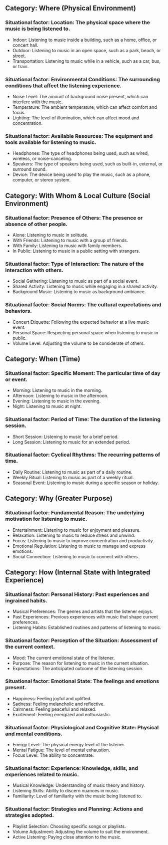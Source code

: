 ## Category: Where (Physical Environment)
### Situational factor: Location: The physical space where the music is being listened to.
-   Indoor: Listening to music inside a building, such as a home, office, or concert hall.
-   Outdoor: Listening to music in an open space, such as a park, beach, or street.
-   Transportation: Listening to music while in a vehicle, such as a car, bus, or train.
### Situational factor: Environmental Conditions: The surrounding conditions that affect the listening experience.
-   Noise Level: The amount of background noise present, which can interfere with the music.
-   Temperature: The ambient temperature, which can affect comfort and focus.
-   Lighting: The level of illumination, which can affect mood and concentration.
### Situational factor: Available Resources: The equipment and tools available for listening to music.
-   Headphones: The type of headphones being used, such as wired, wireless, or noise-canceling.
-   Speakers: The type of speakers being used, such as built-in, external, or surround sound.
-   Device: The device being used to play the music, such as a phone, computer, or stereo system.

## Category: With Whom & Local Culture (Social Environment)
### Situational factor: Presence of Others: The presence or absence of other people.
-   Alone: Listening to music in solitude.
-   With Friends: Listening to music with a group of friends.
-   With Family: Listening to music with family members.
-   In Public: Listening to music in a public setting with strangers.
### Situational factor: Type of Interaction: The nature of the interaction with others.
-   Social Gathering: Listening to music as part of a social event.
-   Shared Activity: Listening to music while engaging in a shared activity.
-   Background Music: Listening to music as background ambiance.
### Situational factor: Social Norms: The cultural expectations and behaviors.
-   Concert Etiquette: Following the expected behavior at a live music event.
-   Personal Space: Respecting personal space when listening to music in public.
-   Volume Level: Adjusting the volume to be considerate of others.

## Category: When (Time)
### Situational factor: Specific Moment: The particular time of day or event.
-   Morning: Listening to music in the morning.
-   Afternoon: Listening to music in the afternoon.
-   Evening: Listening to music in the evening.
-   Night: Listening to music at night.
### Situational factor: Period of Time: The duration of the listening session.
-   Short Session: Listening to music for a brief period.
-   Long Session: Listening to music for an extended period.
### Situational factor: Cyclical Rhythms: The recurring patterns of time.
-   Daily Routine: Listening to music as part of a daily routine.
-   Weekly Ritual: Listening to music as part of a weekly ritual.
-   Seasonal Event: Listening to music during a specific season or holiday.

## Category: Why (Greater Purpose)
### Situational factor: Fundamental Reason: The underlying motivation for listening to music.
-   Entertainment: Listening to music for enjoyment and pleasure.
-   Relaxation: Listening to music to reduce stress and unwind.
-   Focus: Listening to music to improve concentration and productivity.
-   Emotional Regulation: Listening to music to manage and express emotions.
-   Social Connection: Listening to music to connect with others.

## Category: How (Internal State with Integrated Experience)
### Situational factor: Personal History: Past experiences and ingrained habits.
-   Musical Preferences: The genres and artists that the listener enjoys.
-   Past Experiences: Previous experiences with music that shape current preferences.
-   Listening Habits: Established routines and patterns of listening to music.
### Situational factor: Perception of the Situation: Assessment of the current context.
-   Mood: The current emotional state of the listener.
-   Purpose: The reason for listening to music in the current situation.
-   Expectations: The anticipated outcome of the listening session.
### Situational factor: Emotional State: The feelings and emotions present.
-   Happiness: Feeling joyful and uplifted.
-   Sadness: Feeling melancholic and reflective.
-   Calmness: Feeling peaceful and relaxed.
-   Excitement: Feeling energized and enthusiastic.
### Situational factor: Physiological and Cognitive State: Physical and mental conditions.
-   Energy Level: The physical energy level of the listener.
-   Mental Fatigue: The level of mental exhaustion.
-   Focus Level: The ability to concentrate.
### Situational factor: Experience: Knowledge, skills, and experiences related to music.
-   Musical Knowledge: Understanding of music theory and history.
-   Listening Skills: Ability to discern nuances in music.
-   Familiarity: Level of familiarity with the music being listened to.
### Situational factor: Strategies and Planning: Actions and strategies adopted.
-   Playlist Selection: Choosing specific songs or playlists.
-   Volume Adjustment: Adjusting the volume to suit the environment.
-   Active Listening: Paying close attention to the music.
